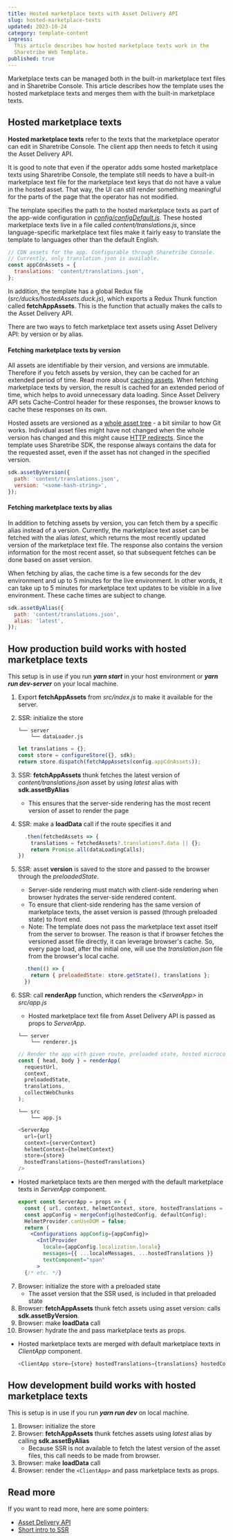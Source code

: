 ```yaml
---
title: Hosted marketplace texts with Asset Delivery API
slug: hosted-marketplace-texts
updated: 2023-10-24
category: template-content
ingress:
  This article describes how hosted marketplace texts work in the
  Sharetribe Web Template.
published: true
---
```


Marketplace texts can be managed both in the built-in marketplace text
files and in Sharetribe Console. This article describes how the template
uses the hosted marketplace texts and merges them with the built-in
marketplace texts.

## Hosted marketplace texts

**Hosted marketplace texts** refer to the texts that the marketplace
operator can edit in Sharetribe Console. The client app then needs to
fetch it using the Asset Delivery API.

It is good to note that even if the operator adds some hosted
marketplace texts using Sharetribe Console, the template still needs to
have a built-in marketplace text file for the marketplace text keys that
do not have a value in the hosted asset. That way, the UI can still
render something meaningful for the parts of the page that the operator
has not modified.

The template specifies the path to the hosted marketplace texts as part
of the app-wide configuration in
[_config/configDefault.js_](https://github.com/sharetribe/web-template/blob/main/src/config/configDefault.js#L78).
These hosted marketplace texts live in a file called
_content/translations.js_, since language-specific marketplace text
files make it fairly easy to translate the template to languages other
than the default English.

```js
// CDN assets for the app. Configurable through Sharetribe Console.
// Currently, only translation.json is available.
const appCdnAssets = {
  translations: 'content/translations.json',
};
```

In addition, the template has a global Redux file
(_src/ducks/hostedAssets.duck.js_), which exports a Redux Thunk function
called **fetchAppAssets**. This is the function that actually makes the
calls to the Asset Delivery API.

There are two ways to fetch marketplace text assets using Asset Delivery
API: by version or by alias.

#### Fetching marketplace texts by version

All assets are identifiable by their version, and versions are
immutable. Therefore if you fetch assets by version, they can be cached
for an extended period of time. Read more about
[caching assets](/references/assets/#asset-data-caching). When fetching
marketplace texts by version, the result is cached for an extended
period of time, which helps to avoid unnecessary data loading. Since
Asset Delivery API sets Cache-Control header for these responses, the
browser knows to cache these responses on its own.

Hosted assets are versioned as a
[whole asset tree](/references/assets/#asset-versioning) - a bit similar
to how Git works. Individual asset files might have not changed when the
whole version has changed and this might cause
[HTTP redirects](https://www.sharetribe.com/api-reference/asset-delivery-api.html#http-redirects).
Since the template uses Sharetribe SDK, the response always contains the
data for the requested asset, even if the asset has not changed in the
specified version.

```js
sdk.assetByVersion({
  path: 'content/translations.json',
  version: '<some-hash-string>',
});
```

#### Fetching marketplace texts by alias

In addition to fetching assets by version, you can fetch them by a
specific alias instead of a version. Currently, the marketplace text
asset can be fetched with the alias _latest_, which returns the most
recently updated version of the marketplace text file. The response also
contains the version information for the most recent asset, so that
subsequent fetches can be done based on asset version.

When fetching by alias, the cache time is a few seconds for the dev
environment and up to 5 minutes for the live environment. In other
words, it can take up to 5 minutes for marketplace text updates to be
visible in a live environment. These cache times are subject to change.

```js
sdk.assetByAlias({
  path: 'content/translations.json',
  alias: 'latest',
});
```

## How production build works with hosted marketplace texts

This setup is in use if you run **_yarn start_** in your host
environment or **_yarn run dev-server_** on your local machine.

1. Export **fetchAppAssets** from _src/index.js_ to make it available
   for the server.
2. SSR: initialize the store

   ```shell
   └── server
       └── dataLoader.js
   ```

   ```js
   let translations = {};
   const store = configureStore({}, sdk);
   return store.dispatch(fetchAppAssets(config.appCdnAssets));
   ```

3. SSR: **fetchAppAssets** thunk fetches the latest version of
   _content/translations.json_ asset by using _latest_ alias with
   **sdk.assetByAlias**
   - This ensures that the server-side rendering has the most recent
     version of asset to render the page
4. SSR: make a **loadData** call if the route specifies it and

   ```js
     .then(fetchedAssets => {
       translations = fetchedAssets?.translations?.data || {};
       return Promise.all(dataLoadingCalls);
   })
   ```

5. SSR: asset **version** is saved to the store and passed to the
   browser through the _preloadedState_.

   - Server-side rendering must match with client-side rendering when
     browser hydrates the server-side rendered content.
   - To ensure that client-side rendering has the same version of
     marketplace texts, the asset version is passed (through preloaded
     state) to front end.
   - Note: The template does not pass the marketplace text asset itself
     from the server to browser. The reason is that if browser fetches
     the versioned asset file directly, it can leverage browser's cache.
     So, every page load, after the initial one, will use the
     _translation.json_ file from the browser's local cache.

   ```js
     .then(() => {
       return { preloadedState: store.getState(), translations };
     })
   ```

6. SSR: call **renderApp** function, which renders the <_ServerApp>_ in
   _src/app.js_

   - Hosted marketplace text file from Asset Delivery API is passed as
     props to _ServerApp_.

   ```shell
   └── server
       └── renderer.js
   ```

   ```js
   // Render the app with given route, preloaded state, hosted microcopy.
   const { head, body } = renderApp(
     requestUrl,
     context,
     preloadedState,
     translations,
     collectWebChunks
   );
   ```

   ```shell
   └── src
       └── app.js
   ```

   ```js
   <ServerApp
     url={url}
     context={serverContext}
     helmetContext={helmetContext}
     store={store}
     hostedTranslations={hostedTranslations}
   />
   ```

- Hosted marketplace texts are then merged with the default marketplace
  texts in _ServerApp_ component.
  ```jsx
  export const ServerApp = props => {
    const { url, context, helmetContext, store, hostedTranslations = {}, hostedConfig = {} } = props;
    const appConfig = mergeConfig(hostedConfig, defaultConfig);
    HelmetProvider.canUseDOM = false;
    return (
      <Configurations appConfig={appConfig}>
        <IntlProvider
          locale={appConfig.localization.locale}
          messages={{ ...localeMessages, ...hostedTranslations }}
          textComponent="span"
        >
    {/* etc. */}
  ```

7. Browser: initialize the store with a preloaded state
   - The asset version that the SSR used, is included in that preloaded
     state
8. Browser: **fetchAppAssets** thunk fetch assets using asset version:
   calls **sdk.assetByVersion**.
9. Browser: make **loadData** call
10. Browser: hydrate the _<ClientApp>_ and pass marketplace texts as
    props.

- Hosted marketplace texts are merged with default marketplace texts in
  _ClientApp_ component.

  ```js
  <ClientApp store={store} hostedTranslations={translations} hostedConfig={hostedConfig} />,

  ```

## How development build works with hosted marketplace texts

This is setup is in use if you run **_yarn run dev_** on local machine.

1. Browser: initialize the store
2. Browser: **fetchAppAssets** thunk fetches assets using _latest_ alias
   by calling **sdk.assetByAlias**
   - Because SSR is not available to fetch the latest version of the
     asset files, this call needs to be made from browser.
3. Browser: make **loadData** call
4. Browser: render the `<ClientApp>` and pass marketplace texts as
   props.

## Read more

If you want to read more, here are some pointers:

- [Asset Delivery API](/references/assets/)
- [Short intro to SSR](/template/how-routing-works-in-template/#a-brief-introduction-to-ssr)

